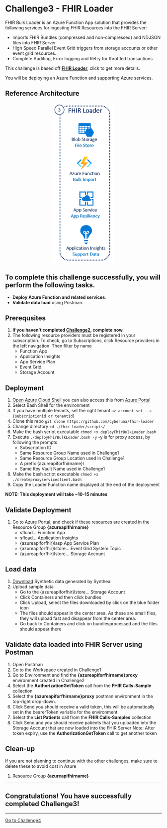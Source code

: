 # Challenge3 - FHIR Loader

FHIR Bulk Loader is an Azure Function App solution that provides the following services for ingesting FHIR Resources into the FHIR Server:
   * Imports FHIR Bundles (compressed and non-compressed) and NDJSON files into FHIR Server
   * High Speed Parallel Event Grid triggers from storage accounts or other event grid resources.
   * Complete Auditing, Error logging and Retry for throttled transactions

This challenge is based off **[FHIR Loader](https://github.com/microsoft/fhir-loader)**, click to get more details.

You will be deploying an Azure Function and supporting Azure services.

## Reference Architecture
<center><img src="../images/fhir-loader.png" width="200"></center>

## To complete this challenge successfully, you will perform the following tasks.

* **Deploy Azure Function and related services**. 
* **Validate data load** using Postman.

## Prerequsites

1. **If you haven't completed [Challenge2](../Challenge2-FHIRProxy/ReadMe.md), complete now.**
2. The following resource providers must be registered in your subscription. To check, go to Subscriptions, click Resource providers in the left navigation. Then filter by name
   * Function App
   * Application Insights
   * App Service Plan
   * Event Grid
   * Storage Account

## Deployment
1. [Open Azure Cloud Shell](https://shell.azure.com) you can also access this from [Azure Portal](https://portal.azure.com)
2. Select Bash Shell for the environment 
3. If you have multiple tenants, set the right tenant ```az account set --s {subscriptionid or tenantid}```
4. Clone this repo ```git clone https://github.com/cyberuna/fhir-loader```
5. Change directory ```cd ./fhir-loader/scripts/ ```
6. Make the bash script executable ```chmod +x deployFhirBulkLoader.bash ```
7. Execute ```./deployFhirBulkLoader.bash -y``` -y is for proxy access, by following the prompts
   * Subscription ID 
   * Same Resource Group Name used in Challenge1
   * Same Resource Group Location used in Challenge1
   * A prefix {azureapiforfhirname}l
   * Same Key Vault Name used in Challenge1
8. Make the bash script executable ```chmod +x ./createproxyserviceclient.bash```
9. Copy the Loader Function name displayed at the end of the deployment

**NOTE: This deployment will take ~10-15 minutes**

## Validate Deployment
1. Go to Azure Portal, and check if these resources are created in the Resource Group **{azureapifhirname}**
   * sfload... Function App
   * sfload... Application Insights
   * {azureapiforfhir}lasp App Service Plan
   * {azureapiforfhir}lstore... Event Grid System Topic
   * {azureapiforfhir}lstore... Storage Account

## Load data
1. [Download](../SampleData) Synthetic data generated by Synthea.
2. Upload sample data
   * Go to the {azureapiforfhir}lstore... Storage Account
   * Click Containers and then click bundles
   * Click Upload, select the files downloaded by click on the blue folder icon
   * The files should appear in the center area. As these are small files, they will upload fast and disappear from the center area.
   * Go back to Containers and click on bundlesprocessed and the files should appear there

## Validate data loaded into FHIR Server using Postman
1. Open Postman
2. Go to the Workspace created in Challenge1
3. Go to Environment and find the **{azureapiforfhirname}proxy** environment created in Challenge2
4. Select the **AuthorizationGetToken** call from the **FHIR Calls-Sample** collection 
7. Select the **{azureapiforfhirname}proxy** postman environment in the top-right drop-down. 
8. Click Send you should receive a valid token, this will be automatically set in the bearerToken variable for the environment
9. Select the **List Patients** call from the **FHIR Calls-Samples** collection
10. Click Send and you should receive patients that you uploaded into the Storage Account that are now loaded into the FHIR Server
Note: After token expiry, use the **AuthorizationGetToken** call to get another token

## Clean-up
If you are not planning to continue with the other challenges, make sure to delete these to avoid cost in Azure
1. Resource Group **{azureapifhirname}**

---

## Congratulations! You have successfully completed Challenge3! 

***

[Go to Challenge4](../Challenge4-FHIRSyncAgent/ReadMe.md)

